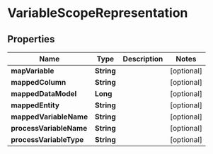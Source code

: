 # VariableScopeRepresentation

## Properties
Name | Type | Description | Notes
------------ | ------------- | ------------- | -------------
**mapVariable** | **String** |  |  [optional]
**mappedColumn** | **String** |  |  [optional]
**mappedDataModel** | **Long** |  |  [optional]
**mappedEntity** | **String** |  |  [optional]
**mappedVariableName** | **String** |  |  [optional]
**processVariableName** | **String** |  |  [optional]
**processVariableType** | **String** |  |  [optional]
